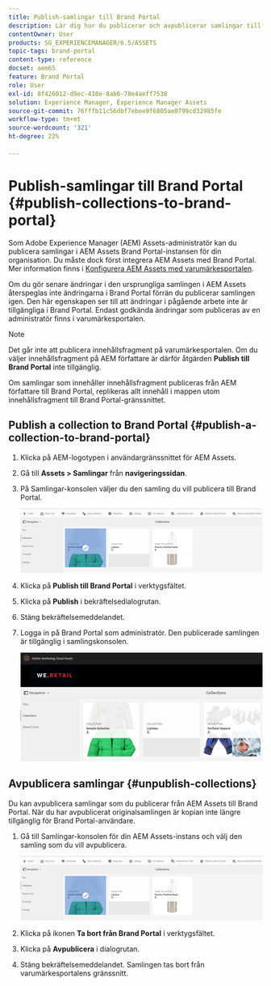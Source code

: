 ```yaml
---
title: Publish-samlingar till Brand Portal
description: Lär dig hur du publicerar och avpublicerar samlingar till Brand Portal.
contentOwner: User
products: SG_EXPERIENCEMANAGER/6.5/ASSETS
topic-tags: brand-portal
content-type: reference
docset: aem65
feature: Brand Portal
role: User
exl-id: 8f426012-d9ec-418e-8ab6-78e4aeff7538
solution: Experience Manager, Experience Manager Assets
source-git-commit: 76fffb11c56dbf7ebee9f6805ae0799cd32985fe
workflow-type: tm+mt
source-wordcount: '321'
ht-degree: 22%

---
```


# Publish-samlingar till Brand Portal {#publish-collections-to-brand-portal}

Som Adobe Experience Manager (AEM) Assets-administratör kan du publicera samlingar i AEM Assets Brand Portal-instansen för din organisation. Du måste dock först integrera AEM Assets med Brand Portal. Mer information finns i [Konfigurera AEM Assets med varumärkesportalen](/help/assets/configure-aem-assets-with-brand-portal.md).

Om du gör senare ändringar i den ursprungliga samlingen i AEM Assets återspeglas inte ändringarna i Brand Portal förrän du publicerar samlingen igen. Den här egenskapen ser till att ändringar i pågående arbete inte är tillgängliga i Brand Portal. Endast godkända ändringar som publiceras av en administratör finns i varumärkesportalen.

>[!NOTE]
>
>Det går inte att publicera innehållsfragment på varumärkesportalen. Om du väljer innehållsfragment på AEM författare är därför åtgärden **Publish till Brand Portal** inte tillgänglig.
>
>Om samlingar som innehåller innehållsfragment publiceras från AEM författare till Brand Portal, replikeras allt innehåll i mappen utom innehållsfragment till Brand Portal-gränssnittet.

## Publish a collection to Brand Portal {#publish-a-collection-to-brand-portal}

1. Klicka på AEM-logotypen i användargränssnittet för AEM Assets.
1. Gå till **Assets > Samlingar** från **navigeringssidan**.
1. På Samlingar-konsolen väljer du den samling du vill publicera till Brand Portal.

   ![select_collection](assets/select_collection.png)

1. Klicka på **Publish till Brand Portal** i verktygsfältet.
1. Klicka på **Publish** i bekräftelsedialogrutan.
1. Stäng bekräftelsemeddelandet.
1. Logga in på Brand Portal som administratör. Den publicerade samlingen är tillgänglig i samlingskonsolen.

   ![published collection](assets/published_collection.png)

## Avpublicera samlingar {#unpublish-collections}

Du kan avpublicera samlingar som du publicerar från AEM Assets till Brand Portal. När du har avpublicerat originalsamlingen är kopian inte längre tillgänglig för Brand Portal-användare.

1. Gå till Samlingar-konsolen för din AEM Assets-instans och välj den samling som du vill avpublicera.

   ![select_collection-1](assets/select_collection-1.png)

1. Klicka på ikonen **Ta bort från Brand Portal** i verktygsfältet.
1. Klicka på **Avpublicera** i dialogrutan.
1. Stäng bekräftelsemeddelandet. Samlingen tas bort från varumärkesportalens gränssnitt.
